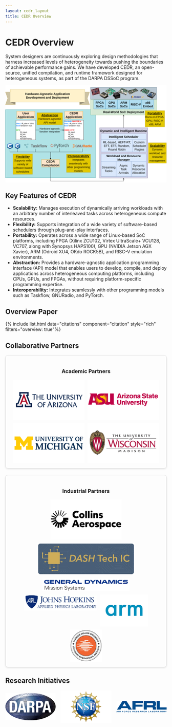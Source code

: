 ```yaml
---
layout: cedr_layout
title: CEDR Overview
---
```


# CEDR Overview
System designers are continuously exploring design methodologies that harness increased levels of heterogeneity towards pushing the boundaries of achievable performance gains. We have developed CEDR, an open-source, unified compilation, and runtime framework designed for heterogeneous systems, as part of the DARPA DSSoC program. 
<!--
System designers are continuously exploring design methodologies that harness increased levels of heterogeneity towards pushing the boundaries of achievable performance gains. We have developed CEDR, an open-source, unified compilation, and runtime framework designed for heterogeneous systems, as part of the DARPA DSSoC program. CEDR allows applications, scheduling heuristics, and accelerators to be co-designed in a cohesive manner. CEDR is currently being leveraged in basic research as part of the DARPA SpaceBACN and PROWESS programs. Its utility has been successfully tested by our industry partners General Dynamics and Collins Aerospace with their applications along with several academic partners and independently evaluated by the Carnegie Mellon University Software Engineering Institute. We shared CEDR with the community by organizing tutorials in venues such as International Symposium on Field Programmable Gate Arrays (ISFPGA’24) and Embedded Systems Week, Education Track (ESWEEK’23).  We showcased the utility of this framework through live demonstrations during Free and Open-source Software Developers’ European Meeting (FOSDEM’20 and ’21), GNU Radio 4.0 Hackfest (2020), GNU Radio Conference (2022), and Arm Research Summit (2019).
-->
<img src="images/CEDR-Overview.svg" alt="CEDR Flow" style="display: block; margin: 0 auto; ">

## Key Features of CEDR

<ul>
  <li><strong>Scalability:</strong> Manages execution of dynamically arriving workloads with an arbitrary number of interleaved tasks across heterogeneous compute resources.</li>
  <li><strong>Flexibility:</strong> Supports integration of a wide variety of software-based schedulers through plug-and-play interfaces.</li>
  <li><strong>Portability:</strong> Operates across a wide range of Linux-based SoC platforms, including FPGA (Xilinx ZCU102, Virtex UltraScale+ VCU128, VC707, along with Synopsys HAPS100), GPU (NVIDIA Jetson AGX Xavier), ARM (Odroid XU4, OKdo ROCK5B), and RISC-V emulation environments.</li>
  <li><strong>Abstraction:</strong> Provides a hardware-agnostic application programming interface (API) model that enables users to develop, compile, and deploy applications across heterogeneous computing platforms, including CPUs, GPUs, and FPGAs, without requiring platform-specific programming expertise.</li>
  <li><strong>Interoperability:</strong> Integrates seamlessly with other programming models such as Taskflow, GNURadio, and PyTorch.</li>
</ul>

## Overview Paper
{% include list.html data="citations" component="citation" style="rich" filters="overview: true"%}

## Collaborative Partners

<div style="display: flex; gap: 20px; justify-content: center; flex-wrap: wrap;">
  <!-- Academic Partners -->
  <div style="flex: 1 1 300px; border: 1px solid #ddd; border-radius: 8px; padding: 16px; text-align: center; box-shadow: 0 2px 5px rgba(0,0,0,0.1);">
    <h3>Academic Partners</h3>
    <div style="display: flex; justify-content: center; flex-wrap: wrap; gap: 10px; margin-top: 10px;">
      <img src="/projects/cedr/images/logos/university/UA-logo.png" alt="UA" style="height: 125px;">
      <img src="/projects/cedr/images/logos/university/ASU-logo.png" alt="ASU" style="height: 125px;">
      <img src="/projects/cedr/images/logos/university/UM-logo.png" alt="UM" style="height: 125px;">
      <img src="/projects/cedr/images/logos/university/UW-logo.png" alt="UW" style="height: 125px;">
    </div>
  </div>

  <!-- Industrial Partners -->
  <div style="flex: 1 1 300px; border: 1px solid #ddd; border-radius: 8px; padding: 16px; text-align: center; box-shadow: 0 2px 5px rgba(0,0,0,0.1);">
    <h3>Industrial Partners</h3>
    <div style="display: flex; justify-content: center; flex-wrap: wrap; gap: 10px; margin-top: 10px;">
      <img src="/projects/cedr/images/logos/industry/Collins-Aerospace-logo.png" alt="Collins Aerospace" style="height: 125px;">
      <img src="/projects/cedr/images/logos/industry/DASHtech-logo.webp" alt="DASH Tech" style="height: 100px;">
      <img src="/projects/cedr/images/logos/industry/gdms-logo.png" alt="GD" style="height: 40px;">
      <img src="/projects/cedr/images/logos/industry/JHU-APL-logo.webp" alt="APL" style="height: 50px;">
      <img src="/projects/cedr/images/logos/industry/ARM-logo.svg" alt="ARM" style="height: 100px;">
      <img src="/projects/cedr/images/logos/industry/CMU-SEI-logo.jpg" alt="SEI" style="height: 100px;">
    </div>
  </div>
</div>


## Research Initiatives

<div style="display: grid; grid-template-columns: repeat(3, 1fr); gap: 1rem; align-items: center;">
  <img src="/projects/cedr/images/logos/agency/DARPA-logo.png" alt="DARPA" style="width: 100%;">
  <img src="/projects/cedr/images/logos/agency/NSF-logo.png" alt="NSF" style="width: 100%;">
  <img src="/projects/cedr/images/logos/agency/AFRL-logo.png" alt="AFRL" style="width: 100%;">
</div>